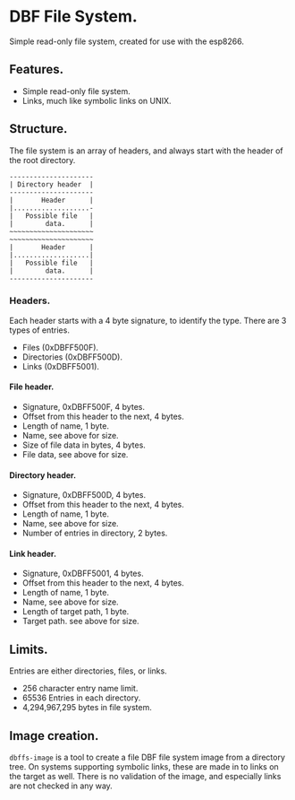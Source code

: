 DBF File System.
================

Simple read-only file system, created for use with the esp8266.

Features.
---------

 * Simple read-only file system.
 * Links, much like symbolic links on UNIX.

Structure.
----------

The file system is an array of headers, and always start with the header
of the root directory.
	
	---------------------
	| Directory header  |
	---------------------
	|       Header      |
	|...................-
	|   Possible file   |
	|        data.      |
	~~~~~~~~~~~~~~~~~~~~~
	~~~~~~~~~~~~~~~~~~~~~
	|       Header      |
	|...................|
	|   Possible file   |
	|        data.      |
	---------------------

### Headers. ###


Each header starts with a 4 byte signature, to identify the type. There
are 3 types of entries.
 
 * Files (0xDBFF500F).
 * Directories (0xDBFF500D).
 * Links (0xDBFF5001).
 
#### File header. ####

 * Signature, 0xDBFF500F, 4 bytes.
 * Offset from this header to the next, 4 bytes.
 * Length of name, 1 byte.
 * Name, see above for size.
 * Size of file data in bytes, 4 bytes.
 * File data, see above for size.

#### Directory header. ####

 * Signature, 0xDBFF500D, 4 bytes.
 * Offset from this header to the next, 4 bytes.
 * Length of name, 1 byte.
 * Name, see above for size.
 * Number of entries in directory, 2 bytes.

#### Link header. ####

 * Signature, 0xDBFF5001, 4 bytes.
 * Offset from this header to the next, 4 bytes.
 * Length of name, 1 byte.
 * Name, see above for size.
 * Length of target path, 1 byte.
 * Target path. see above for size.
 
Limits.
-------

Entries are either directories, files, or links.

 * 256 character entry name limit.
 * 65536 Entries in each directory.
 * 4,294,967,295 bytes in file system.
 
Image creation.
---------------

`dbffs-image` is a tool to create a file DBF file system image from a
directory tree. On systems supporting symbolic links, these are made
in to links on the target as well. There is no validation of the image,
and especially links are not checked in any way.
 
